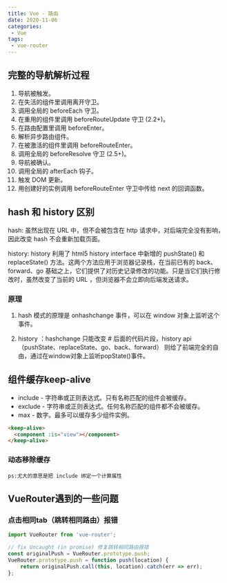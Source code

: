 ```yaml
---
title: Vue - 路由
date: 2020-11-06
categories:
 - Vue
tags:
 - vue-router
---
```


## 完整的导航解析过程

1. 导航被触发。
2. 在失活的组件里调用离开守卫。
3. 调用全局的 beforeEach 守卫。
4. 在重用的组件里调用 beforeRouteUpdate 守卫 (2.2+)。
5. 在路由配置里调用 beforeEnter。
6. 解析异步路由组件。
7. 在被激活的组件里调用 beforeRouteEnter。
8. 调用全局的 beforeResolve 守卫 (2.5+)。
9. 导航被确认。
10. 调用全局的 afterEach 钩子。
11. 触发 DOM 更新。
12. 用创建好的实例调用 beforeRouteEnter 守卫中传给 next 的回调函数。

## hash 和 history 区别

hash: 虽然出现在 URL 中，但不会被包含在 http 请求中，对后端完全没有影响，因此改变 hash 不会重新加载页面。

history: history 利用了 html5 history interface 中新增的 pushState() 和 replaceState() 方法。这两个方法应用于浏览器记录栈，在当前已有的 back、forward、go 基础之上，它们提供了对历史记录修改的功能。只是当它们执行修改时，虽然改变了当前的 URL ，但浏览器不会立即向后端发送请求。

### 原理

1. hash 模式的原理是 onhashchange 事件，可以在 window 对象上监听这个事件。

2. history ：hashchange 只能改变 # 后面的代码片段，history api （pushState、replaceState、go、back、forward） 则给了前端完全的自由，通过在window对象上监听popState()事件。

## 组件缓存keep-alive

- include - 字符串或正则表达式。只有名称匹配的组件会被缓存。
- exclude - 字符串或正则表达式。任何名称匹配的组件都不会被缓存。
- max - 数字。最多可以缓存多少组件实例。

```html
<keep-alive>
  <component :is="view"></component>
</keep-alive>
```

### 动态移除缓存

`ps:尤大的意思是把 include 绑定一个计算属性`

## VueRouter遇到的一些问题

### 点击相同tab（跳转相同路由）报错

```js
import VueRouter from 'vue-router';

// fix Uncaught (in promise) 修复跳转相同路由报错
const originalPush = VueRouter.prototype.push;
VueRouter.prototype.push = function push(location) {
    return originalPush.call(this, location).catch(err => err);
};
```
